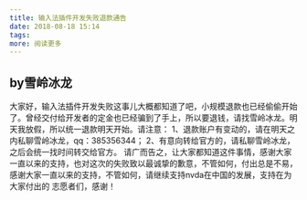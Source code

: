 ```yaml
---
title: 输入法插件开发失败退款通告
date: 2018-08-18 15:14
tags:
more: 阅读更多
---
```

## by雪岭冰龙
大家好，输入法插件开发失败这事儿大概都知道了吧，小规模退款也已经偷偷开始了。曾经交付给开发者的定金也已经骗到了手上，所以要退钱，请找雪岭冰龙。明天我放假，所以统一退款明天开始。请注意：
1、退款账户有变动的，请在明天之内私聊雪岭冰龙，qq：385356344；
2、有意向转给官方的，请私聊雪岭冰龙，之后会统一找时间转交给官方。
请广而告之，让大家都知道这件事情，感谢大家一直以来的支持，也对这次的失败致以最诚挚的歉意，不管如何，付出总是不易，感谢大家一直以来的支持，不管如何，请继续支持nvda在中国的发展，支持在为大家付出的 志愿者们，感谢！